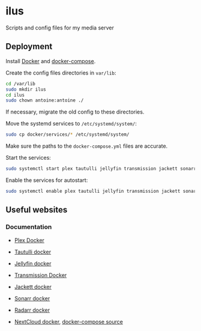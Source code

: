 # ilus
Scripts and config files for my media server

## Deployment

Install [Docker](https://docs.docker.com/install/) and [docker-compose](https://docs.docker.com/compose/install/).

Create the config files directories in `var/lib`:

```bash
cd /var/lib
sudo mkdir ilus
cd ilus
sudo chown antoine:antoine ./
```

If necessary, migrate the old config to these directories.

Move the systemd services to `/etc/systemd/system/`:

```bash
sudo cp docker/services/* /etc/systemd/system/
```

Make sure the paths to the `docker-compose.yml` files are accurate.

Start the services:

```bash
sudo systemctl start plex tautulli jellyfin transmission jackett sonarr radarr
```

Enable the services for autostart:

```bash
sudo systemctl enable plex tautulli jellyfin transmission jackett sonarr radarr
```

## Useful websites

### Documentation

- [Plex Docker](https://github.com/plexinc/pms-docker)
- [Tautulli docker](https://github.com/Tautulli/Tautulli-Docker)
- [Jellyfin docker](https://jellyfin.org/docs/general/administration/installing.html#official-docker-hub)
- [Transmission Docker](https://haugene.github.io/docker-transmission-openvpn/)
- [Jackett docker](https://hub.docker.com/r/linuxserver/jackett)
- [Sonarr docker](https://hub.docker.com/r/linuxserver/sonarr)
- [Radarr docker](https://hub.docker.com/r/linuxserver/radarr)


- [NextCloud docker](https://hub.docker.com/_/nextcloud/), [docker-compose source](https://github.com/nextcloud/docker/blob/master/.examples/docker-compose/insecure/postgres/apache/docker-compose.yml)
